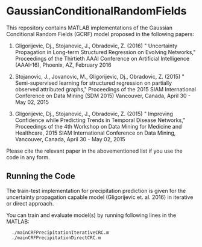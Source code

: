 # GaussianConditionalRandomFields

This repository contains MATLAB implementations of the Gaussian Conditional Random Fields (GCRF) model proposed in the following papers:


1. Gligorijevic, Dj., Stojanovic, J., Obradovic, Z. (2016) " Uncertainty Propagation in Long-term Structured Regression on Evolving Networks," Proceedings of the Thirtieth AAAI Conference on Artificial Intelligence (AAAI-16), Phoenix, AZ, February 2016 

2. Stojanovic, J., Jovanovic, M., Gligorijevic, Dj., Obradovic, Z. (2015) " Semi-supervised learning for structured regression on partially observed attributed graphs," Proceedings of the 2015 SIAM International Conference on Data Mining (SDM 2015) Vancouver, Canada, April 30 - May 02, 2015 

3. Gligorijevic, Dj., Stojanovic, J., Obradovic, Z. (2015) " Improving Confidence while Predicting Trends in Temporal Disease Networks," Proceedings of the 4th Workshop on Data Mining for Medicine and Healthcare, 2015 SIAM International Conference on Data Mining, Vancouver, Canada, April 30 - May 02, 2015 


Please cite the relevant paper in the abovementioned list if you use the code in any form.



## Running the Code

The train-test implementation for precipitation prediction is given for the uncertainty propagation capable model (Gligorijevic et. al. 2016) in iterative or direct approach.

You can train and evaluate model(s) by running following lines in the MATLAB:

```
  ./mainCRFPrecipitationIterativeCRC.m
  ./mainCRFPrecipitationDirectCRC.m
```
